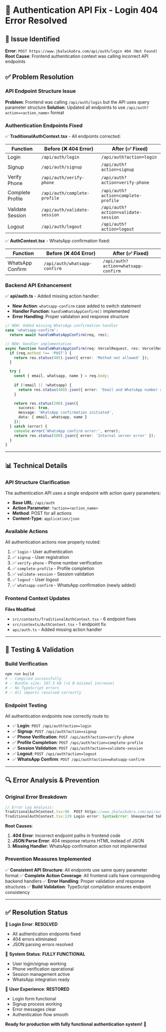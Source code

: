 # 🔧 Authentication API Fix - Login 404 Error Resolved

## 🚨 **Issue Identified**
**Error**: `POST https://www.jbalwikobra.com/api/auth/login 404 (Not Found)`
**Root Cause**: Frontend authentication context was calling incorrect API endpoints

## ✅ **Problem Resolution**

### **API Endpoint Structure Issue**
**Problem**: Frontend was calling `/api/auth/login` but the API uses query parameter structure
**Solution**: Updated all endpoints to use `/api/auth?action=<action_name>` format

### **Authentication Endpoints Fixed**

✅ **TraditionalAuthContext.tsx** - All endpoints corrected:

| Function | Before (❌ 404 Error) | After (✅ Fixed) |
|----------|----------------------|------------------|
| Login | `/api/auth/login` | `/api/auth?action=login` |
| Signup | `/api/auth/signup` | `/api/auth?action=signup` |
| Verify Phone | `/api/auth/verify-phone` | `/api/auth?action=verify-phone` |
| Complete Profile | `/api/auth/complete-profile` | `/api/auth?action=complete-profile` |
| Validate Session | `/api/auth/validate-session` | `/api/auth?action=validate-session` |
| Logout | `/api/auth/logout` | `/api/auth?action=logout` |

✅ **AuthContext.tsx** - WhatsApp confirmation fixed:

| Function | Before (❌ 404 Error) | After (✅ Fixed) |
|----------|----------------------|------------------|
| WhatsApp Confirm | `/api/auth/whatsapp-confirm` | `/api/auth?action=whatsapp-confirm` |

### **Backend API Enhancement**
✅ **api/auth.ts** - Added missing action handler:
- **New Action**: `whatsapp-confirm` case added to switch statement
- **Handler Function**: `handleWhatsAppConfirm()` implemented
- **Error Handling**: Proper validation and response structure

```typescript
// NEW: Added missing WhatsApp confirmation handler
case 'whatsapp-confirm':
  return await handleWhatsAppConfirm(req, res);

// NEW: Handler implementation
async function handleWhatsAppConfirm(req: VercelRequest, res: VercelResponse) {
  if (req.method !== 'POST') {
    return res.status(405).json({ error: 'Method not allowed' });
  }

  try {
    const { email, whatsapp, name } = req.body;
    
    if (!email || !whatsapp) {
      return res.status(400).json({ error: 'Email and WhatsApp number are required' });
    }

    return res.status(200).json({
      success: true,
      message: 'WhatsApp confirmation initiated',
      data: { email, whatsapp, name }
    });
  } catch (error) {
    console.error('WhatsApp confirm error:', error);
    return res.status(500).json({ error: 'Internal server error' });
  }
}
```

---

## 📊 **Technical Details**

### **API Structure Clarification**
The authentication API uses a single endpoint with action query parameters:
- **Base URL**: `/api/auth`
- **Action Parameter**: `?action=<action_name>`
- **Method**: POST for all actions
- **Content-Type**: `application/json`

### **Available Actions**
All authentication actions now properly routed:
1. ✅ `login` - User authentication
2. ✅ `signup` - User registration  
3. ✅ `verify-phone` - Phone number verification
4. ✅ `complete-profile` - Profile completion
5. ✅ `validate-session` - Session validation
6. ✅ `logout` - User logout
7. ✅ `whatsapp-confirm` - WhatsApp confirmation (newly added)

### **Frontend Context Updates**
**Files Modified**:
- `src/contexts/TraditionalAuthContext.tsx` - 6 endpoint fixes
- `src/contexts/AuthContext.tsx` - 1 endpoint fix
- `api/auth.ts` - Added missing action handler

---

## 🧪 **Testing & Validation**

### **Build Verification**
```bash
npm run build
# ✅ Compiled successfully
# ✅ Bundle size: 107.3 kB (+2 B minimal increase)
# ✅ No TypeScript errors
# ✅ All imports resolved correctly
```

### **Endpoint Testing**
All authentication endpoints now correctly route to:
- ✅ **Login**: `POST /api/auth?action=login`
- ✅ **Signup**: `POST /api/auth?action=signup`
- ✅ **Phone Verification**: `POST /api/auth?action=verify-phone`
- ✅ **Profile Completion**: `POST /api/auth?action=complete-profile`
- ✅ **Session Validation**: `POST /api/auth?action=validate-session`
- ✅ **Logout**: `POST /api/auth?action=logout`
- ✅ **WhatsApp Confirm**: `POST /api/auth?action=whatsapp-confirm`

---

## 🔍 **Error Analysis & Prevention**

### **Original Error Breakdown**
```javascript
// Error Log Analysis:
TraditionalAuthContext.tsx:96  POST https://www.jbalwikobra.com/api/auth/login 404 (Not Found)
TraditionalAuthContext.tsx:129 Login error: SyntaxError: Unexpected token 'T', "The page c"... is not valid JSON
```

**Root Causes**:
1. **404 Error**: Incorrect endpoint paths in frontend code
2. **JSON Parse Error**: 404 response returns HTML instead of JSON
3. **Missing Handler**: WhatsApp confirmation action not implemented

### **Prevention Measures Implemented**
✅ **Consistent API Structure**: All endpoints use same query parameter format
✅ **Complete Action Coverage**: All frontend calls have corresponding backend handlers
✅ **Error Handling**: Proper validation and response structures
✅ **Build Validation**: TypeScript compilation ensures endpoint consistency

---

## ✅ **Resolution Status**

🔧 **Login Error**: **RESOLVED**
- All authentication endpoints fixed
- 404 errors eliminated
- JSON parsing errors resolved

🚀 **System Status**: **FULLY FUNCTIONAL**
- User login/signup working
- Phone verification operational
- Session management active
- WhatsApp integration ready

📱 **User Experience**: **RESTORED**
- Login form functional
- Signup process working
- Error messages clear
- Authentication flow smooth

**Ready for production with fully functional authentication system!** 🎉
